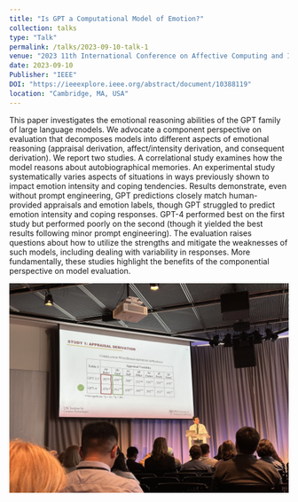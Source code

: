 ```yaml
---
title: "Is GPT a Computational Model of Emotion?"
collection: talks
type: "Talk"
permalink: /talks/2023-09-10-talk-1
venue: "2023 11th International Conference on Affective Computing and Intelligent Interaction (ACII)"
date: 2023-09-10
Publisher: "IEEE"
DOI: "https://ieeexplore.ieee.org/abstract/document/10388119"
location: "Cambridge, MA, USA"
---
```


This paper investigates the emotional reasoning abilities of the GPT family of large language models. We advocate a component perspective on evaluation that decomposes models into different aspects of emotional reasoning (appraisal derivation, affect/intensity derivation, and consequent derivation). We report two studies. A correlational study examines how the model reasons about autobiographical memories. An experimental study systematically varies aspects of situations in ways previously shown to impact emotion intensity and coping tendencies. Results demonstrate, even without prompt engineering, GPT predictions closely match human-provided appraisals and emotion labels, though GPT struggled to predict emotion intensity and coping responses. GPT-4 performed best on the first study but performed poorly on the second (though it yielded the best results following minor prompt engineering). The evaluation raises questions about how to utilize the strengths and mitigate the weaknesses of such models, including dealing with variability in responses. More fundamentally, these studies highlight the benefits of the componential perspective on model evaluation.
 
<img src="/images/acii_2023.jpeg" alt="Conference Image" width="600"/> 